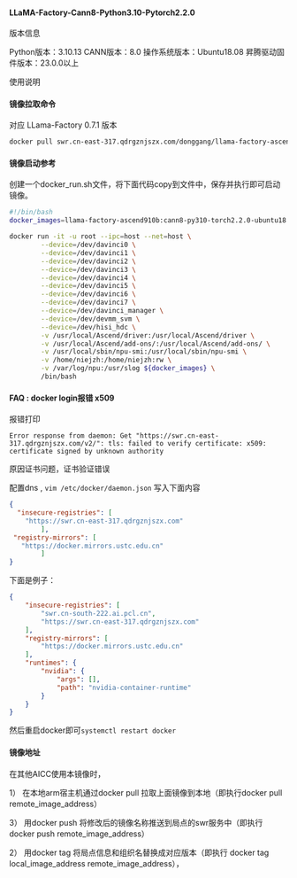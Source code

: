 #### LLaMA-Factory-Cann8-Python3.10-Pytorch2.2.0

版本信息

Python版本：3.10.13
CANN版本：8.0
操作系统版本：Ubuntu18.08
昇腾驱动固件版本：23.0.0以上

使用说明

#### **镜像拉取命令**

对应 LLama-Factory 0.7.1 版本

```bash
docker pull swr.cn-east-317.qdrgznjszx.com/donggang/llama-factory-ascend910b:cann8-py310-torch2.2.0-ubuntu18.04
```

#### **镜像启动参考**

创建一个docker_run.sh文件，将下面代码copy到文件中，保存并执行即可启动镜像。

```bash
#!/bin/bash
docker_images=llama-factory-ascend910b:cann8-py310-torch2.2.0-ubuntu18.04

docker run -it -u root --ipc=host --net=host \
        --device=/dev/davinci0 \
        --device=/dev/davinci1 \
        --device=/dev/davinci2 \
        --device=/dev/davinci3 \
        --device=/dev/davinci4 \
        --device=/dev/davinci5 \
        --device=/dev/davinci6 \
        --device=/dev/davinci7 \
        --device=/dev/davinci_manager \
        --device=/dev/devmm_svm \
        --device=/dev/hisi_hdc \
        -v /usr/local/Ascend/driver:/usr/local/Ascend/driver \
        -v /usr/local/Ascend/add-ons/:/usr/local/Ascend/add-ons/ \
        -v /usr/local/sbin/npu-smi:/usr/local/sbin/npu-smi \
        -v /home/niejzh:/home/niejzh:rw \
        -v /var/log/npu:/usr/slog ${docker_images} \
        /bin/bash

```

#### **FAQ : docker login报错 x509**

报错打印

```vbnet
Error response from daemon: Get "https://swr.cn-east-317.qdrgznjszx.com/v2/": tls: failed to verify certificate: x509: certificate signed by unknown authority
```

原因证书问题，证书验证错误

配置dns , `vim /etc/docker/daemon.json`  写入下面内容

```json
{
  "insecure-registries": [
  	"https://swr.cn-east-317.qdrgznjszx.com"
		],
 "registry-mirrors": [
   "https://docker.mirrors.ustc.edu.cn"
 		]
}
```

下面是例子：

```json
{
    "insecure-registries": [
        "swr.cn-south-222.ai.pcl.cn",
        "https://swr.cn-east-317.qdrgznjszx.com"
    ],
    "registry-mirrors": [
        "https://docker.mirrors.ustc.edu.cn"
    ],
    "runtimes": {
        "nvidia": {
            "args": [],
            "path": "nvidia-container-runtime"
        }
    }
}
```

然后重启docker即可`systemctl restart docker`

#### 镜像地址

在其他AICC使用本镜像时，

1） 在本地arm宿主机通过docker pull 拉取上面镜像到本地（即执行docker pull remote_image_address）

3） 用docker push 将修改后的镜像名称推送到局点的swr服务中（即执行docker push remote_image_address）

2） 用docker tag 将局点信息和组织名替换成对应版本（即执行 docker tag local_image_address remote_image_address），
